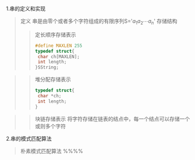 1.串的定义和实现
>定义
>串是由零个或者多个字符组成的有限序列S='$a_{1}a_{2}\cdots a_{n}$'
>存储结构
>>定长顺序存储表示
>>```c
>>#define MAXLEN 255
>>typedef struct{		
>>	char ch[MAXLEN];
>>	int length;
>>}SString;
>>```

>>堆分配存储表示
>>```c
>>typedef struct{
>>	char *ch;
>>	int length;
>>}
>>```

>>块链存储表示
>>将字符存储在链表的结点中，每一个结点可以存储一个或则多个字符

2.串的模式匹配算法
>朴素模式匹配算法
       %%%%  